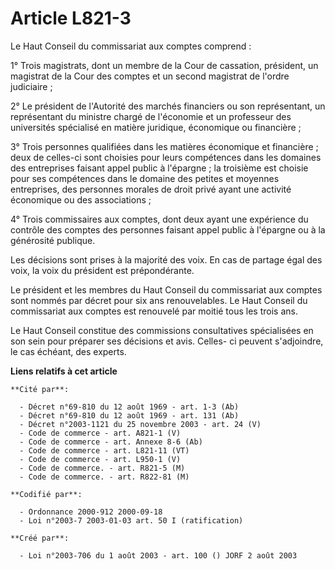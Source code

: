 # Article L821-3

Le Haut Conseil du commissariat aux comptes comprend :

1° Trois magistrats, dont un membre de la Cour de cassation, président, un magistrat de la Cour des comptes et un second
magistrat de l'ordre judiciaire ;

2° Le président de l'Autorité des marchés financiers ou son représentant, un représentant du ministre chargé de l'économie et
un professeur des universités spécialisé en matière juridique, économique ou financière ;

3° Trois personnes qualifiées dans les matières économique et financière ; deux de celles-ci sont choisies pour leurs
compétences dans les domaines des entreprises faisant appel public à l'épargne ; la troisième est choisie pour ses
compétences dans le domaine des petites et moyennes entreprises, des personnes morales de droit privé ayant une activité
économique ou des associations ;

4° Trois commissaires aux comptes, dont deux ayant une expérience du contrôle des comptes des personnes faisant appel public
à l'épargne ou à la générosité publique.

Les décisions sont prises à la majorité des voix. En cas de partage égal des voix, la voix du président est prépondérante.

Le président et les membres du Haut Conseil du commissariat aux comptes sont nommés par décret pour six ans renouvelables. Le
Haut Conseil du commissariat aux comptes est renouvelé par moitié tous les trois ans.

Le Haut Conseil constitue des commissions consultatives spécialisées en son sein pour préparer ses décisions et avis. Celles-
ci peuvent s'adjoindre, le cas échéant, des experts.

**Liens relatifs à cet article**

	**Cité par**:

	  - Décret n°69-810 du 12 août 1969 - art. 1-3 (Ab)
	  - Décret n°69-810 du 12 août 1969 - art. 131 (Ab)
	  - Décret n°2003-1121 du 25 novembre 2003 - art. 24 (V)
	  - Code de commerce - art. A821-1 (V)
	  - Code de commerce - art. Annexe 8-6 (Ab)
	  - Code de commerce - art. L821-11 (VT)
	  - Code de commerce - art. L950-1 (V)
	  - Code de commerce. - art. R821-5 (M)
	  - Code de commerce. - art. R822-81 (M)

	**Codifié par**:

	  - Ordonnance 2000-912 2000-09-18
	  - Loi n°2003-7 2003-01-03 art. 50 I (ratification)

	**Créé par**:

	  - Loi n°2003-706 du 1 août 2003 - art. 100 () JORF 2 août 2003
